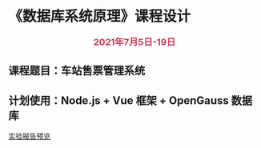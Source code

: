 # 《数据库系统原理》课程设计

<p align=center style="font-weight:bold; font-size:18px; color:#c93756">2021年7月5日-19日</p>

## 课程题目：车站售票管理系统

## 计划使用：Node.js + Vue 框架 + OpenGauss 数据库

[实验报告预览](buuzzing.github.io/report.html)